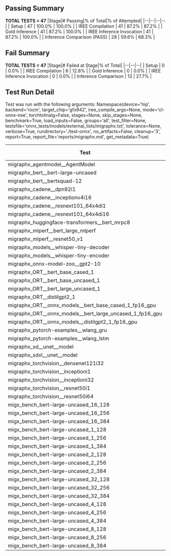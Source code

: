 ## Passing Summary

**TOTAL TESTS = 47**
|Stage|# Passing|% of Total|% of Attempted|
|--|--|--|--|
| Setup | 47 | 100.0% | 100.0% |
| IREE Compilation | 41 | 87.2% | 87.2% |
| Gold Inference | 41 | 87.2% | 100.0% |
| IREE Inference Invocation | 41 | 87.2% | 100.0% |
| Inference Comparison (PASS) | 28 | 59.6% | 68.3% |
## Fail Summary

**TOTAL TESTS = 47**
|Stage|# Failed at Stage|% of Total|
|--|--|--|
| Setup | 0 | 0.0% |
| IREE Compilation | 6 | 12.8% |
| Gold Inference | 0 | 0.0% |
| IREE Inference Invocation | 0 | 0.0% |
| Inference Comparison | 13 | 27.7% |
## Test Run Detail
Test was run with the following arguments:
Namespace(device='hip', backend='rocm', target_chip='gfx942', iree_compile_args=None, mode='cl-onnx-iree', torchtolinalg=False, stages=None, skip_stages=None, benchmark=True, load_inputs=False, groups='all', test_filter=None, testsfile='onnx_tests/models/external_lists/migraphx.txt', tolerance=None, verbose=True, rundirectory='./test-onnx', no_artifacts=False, cleanup='3', report=True, report_file='reports/migraphx.md', get_metadata=True)

| Test | Exit Status | Mean Benchmark Time (ms) | Notes |
|--|--|--|--|
| migraphx_agentmodel__AgentModel | compilation | None | |
| migraphx_bert__bert-large-uncased | PASS | 19.24202942151438 | |
| migraphx_bert__bertsquad-12 | compilation | None | |
| migraphx_cadene__dpn92i1 | Numerics | 42.44863108033314 | |
| migraphx_cadene__inceptionv4i16 | PASS | 149.21540766954422 | |
| migraphx_cadene__resnext101_64x4di1 | Numerics | 114.30399841628969 | |
| migraphx_cadene__resnext101_64x4di16 | Numerics | 369.79343586911756 | |
| migraphx_huggingface-transformers__bert_mrpc8 | PASS | 7.361320630112226 | |
| migraphx_mlperf__bert_large_mlperf | Numerics | 24.668396167856244 | |
| migraphx_mlperf__resnet50_v1 | compilation | None | |
| migraphx_models__whisper-tiny-decoder | PASS | 42.93694271861265 | |
| migraphx_models__whisper-tiny-encoder | Numerics | 146.8451277973751 | |
| migraphx_onnx-model-zoo__gpt2-10 | compilation | None | |
| migraphx_ORT__bert_base_cased_1 | PASS | 100.24294851436501 | |
| migraphx_ORT__bert_base_uncased_1 | PASS | 100.92170525430923 | |
| migraphx_ORT__bert_large_uncased_1 | PASS | 502.94254813343287 | |
| migraphx_ORT__distilgpt2_1 | PASS | 53.93592456881052 | |
| migraphx_ORT__onnx_models__bert_base_cased_1_fp16_gpu | Numerics | 63.13594131532943 | |
| migraphx_ORT__onnx_models__bert_large_uncased_1_fp16_gpu | Numerics | 295.85695841039217 | |
| migraphx_ORT__onnx_models__distilgpt2_1_fp16_gpu | Numerics | 42.05077733477633 | |
| migraphx_pytorch-examples__wlang_gru | PASS | 16.415383656170558 | |
| migraphx_pytorch-examples__wlang_lstm | PASS | 5.592705392526032 | |
| migraphx_sd__unet__model | import_model | None | |
| migraphx_sdxl__unet__model | import_model | None | |
| migraphx_torchvision__densenet121i32 | Numerics | 76.251486454297 | |
| migraphx_torchvision__inceptioni1 | PASS | 64.51941293629783 | |
| migraphx_torchvision__inceptioni32 | PASS | 100.18735363458592 | |
| migraphx_torchvision__resnet50i1 | Numerics | 11.36891449731524 | |
| migraphx_torchvision__resnet50i64 | Numerics | 196.17024005856365 | |
| migx_bench_bert-large-uncased_16_128 | PASS | 36.56166533759811 | |
| migx_bench_bert-large-uncased_16_256 | PASS | 101.25690529174688 | |
| migx_bench_bert-large-uncased_16_384 | Numerics | 81.84367913054302 | |
| migx_bench_bert-large-uncased_1_128 | PASS | 13.24507197146706 | |
| migx_bench_bert-large-uncased_1_256 | PASS | 21.57133406192158 | |
| migx_bench_bert-large-uncased_1_384 | PASS | 19.49578765089865 | |
| migx_bench_bert-large-uncased_2_128 | PASS | 12.673502466218038 | |
| migx_bench_bert-large-uncased_2_256 | PASS | 13.257693841983127 | |
| migx_bench_bert-large-uncased_2_384 | PASS | 51.37534295338102 | |
| migx_bench_bert-large-uncased_32_128 | PASS | 72.27905869173507 | |
| migx_bench_bert-large-uncased_32_256 | PASS | 115.05668721575704 | |
| migx_bench_bert-large-uncased_32_384 | Numerics | 164.93687177232155 | |
| migx_bench_bert-large-uncased_4_128 | PASS | 14.5246787643474 | |
| migx_bench_bert-large-uncased_4_256 | PASS | 18.27289153718286 | |
| migx_bench_bert-large-uncased_4_384 | PASS | 27.43957063350349 | |
| migx_bench_bert-large-uncased_8_128 | PASS | 20.84797499336156 | |
| migx_bench_bert-large-uncased_8_256 | PASS | 30.41694389548206 | |
| migx_bench_bert-large-uncased_8_384 | PASS | 44.924018962774426 | |
